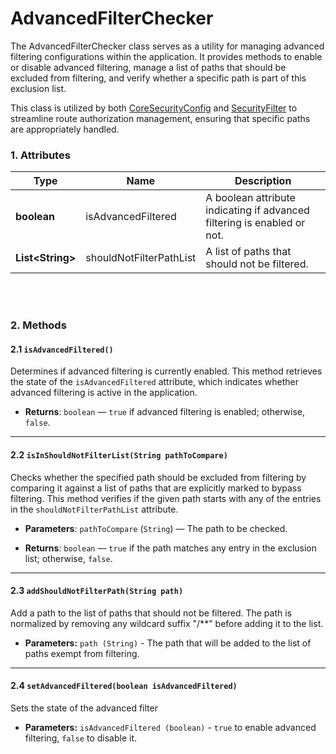 # AdvancedFilterChecker

<p>The AdvancedFilterChecker class serves as a utility for managing advanced filtering configurations within the application. It provides methods to enable or disable advanced filtering, manage a list of paths that should be excluded from filtering, and verify whether a specific path is part of this exclusion list.</p>

This class is utilized by both [CoreSecurityConfig](../Main%20classes/CoreSecurityConfig.md) and [SecurityFilter](../Main%20classes/SecurityFilter.md) to streamline route authorization management, ensuring that specific paths are appropriately handled.

### 1. Attributes
<table>
    <thead>
        <th scope="col">Type</th>
        <th scope="col">Name</th>
        <th scope="col">Description</th>
    </thead>
    <tbody>
        <tr>
            <td><strong>boolean</strong></td>
            <td>isAdvancedFiltered</td>
            <td>A boolean attribute indicating if advanced filtering is enabled or not.</td>
        </tr>
        <tr>
            <td><strong>List&lt;String&gt;</strong></td>
            <td>shouldNotFilterPathList</td>
            <td>A list of paths that should not be filtered.</td>
        </tr>
    </tbody>
</table>
<br></br>

### 2. Methods

#### 2.1 `isAdvancedFiltered()`

Determines if advanced filtering is currently enabled.
This method retrieves the state of the `isAdvancedFiltered` attribute, which indicates whether advanced filtering is active in the application.

- **Returns**:
  `boolean` — `true` if advanced filtering is enabled; otherwise, `false`.
---

#### 2.2 `isInShouldNotFilterList(String pathToCompare)`

Checks whether the specified path should be excluded from filtering by comparing it against a list of paths that are explicitly marked to bypass filtering. This method verifies if the given path starts with any of the entries in the `shouldNotFilterPathList` attribute.

- **Parameters**:
  `pathToCompare` (`String`) — The path to be checked.

- **Returns**:
  `boolean` — `true` if the path matches any entry in the exclusion list; otherwise, `false`.
---

#### 2.3 `addShouldNotFilterPath(String path)`

Add a path to the list of paths that should not be filtered. The path is normalized by removing any wildcard suffix "/**" before adding it to the list.

- **Parameters:** `path (String)` - The path that will be added to the list of paths exempt from filtering.
---

#### 2.4 `setAdvancedFiltered(boolean isAdvancedFiltered)`

Sets the state of the advanced filter

- **Parameters:** `isAdvancedFiltered (boolean)`  - `true` to enable advanced filtering, `false` to disable it.